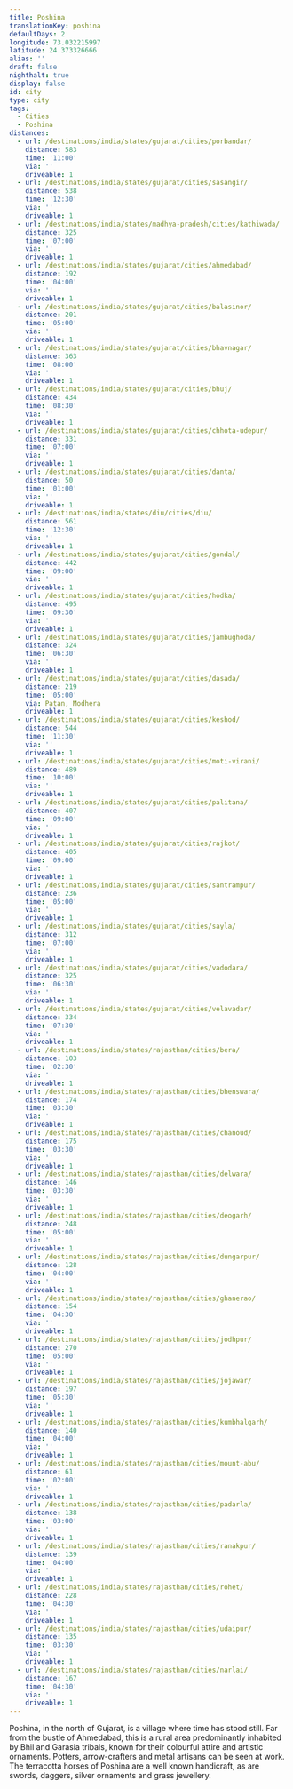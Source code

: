 ```yaml
---
title: Poshina
translationKey: poshina
defaultDays: 2
longitude: 73.032215997
latitude: 24.373326666
alias: ''
draft: false
nighthalt: true
display: false
id: city
type: city
tags:
  - Cities
  - Poshina
distances:
  - url: /destinations/india/states/gujarat/cities/porbandar/
    distance: 583
    time: '11:00'
    via: ''
    driveable: 1
  - url: /destinations/india/states/gujarat/cities/sasangir/
    distance: 538
    time: '12:30'
    via: ''
    driveable: 1
  - url: /destinations/india/states/madhya-pradesh/cities/kathiwada/
    distance: 325
    time: '07:00'
    via: ''
    driveable: 1
  - url: /destinations/india/states/gujarat/cities/ahmedabad/
    distance: 192
    time: '04:00'
    via: ''
    driveable: 1
  - url: /destinations/india/states/gujarat/cities/balasinor/
    distance: 201
    time: '05:00'
    via: ''
    driveable: 1
  - url: /destinations/india/states/gujarat/cities/bhavnagar/
    distance: 363
    time: '08:00'
    via: ''
    driveable: 1
  - url: /destinations/india/states/gujarat/cities/bhuj/
    distance: 434
    time: '08:30'
    via: ''
    driveable: 1
  - url: /destinations/india/states/gujarat/cities/chhota-udepur/
    distance: 331
    time: '07:00'
    via: ''
    driveable: 1
  - url: /destinations/india/states/gujarat/cities/danta/
    distance: 50
    time: '01:00'
    via: ''
    driveable: 1
  - url: /destinations/india/states/diu/cities/diu/
    distance: 561
    time: '12:30'
    via: ''
    driveable: 1
  - url: /destinations/india/states/gujarat/cities/gondal/
    distance: 442
    time: '09:00'
    via: ''
    driveable: 1
  - url: /destinations/india/states/gujarat/cities/hodka/
    distance: 495
    time: '09:30'
    via: ''
    driveable: 1
  - url: /destinations/india/states/gujarat/cities/jambughoda/
    distance: 324
    time: '06:30'
    via: ''
    driveable: 1
  - url: /destinations/india/states/gujarat/cities/dasada/
    distance: 219
    time: '05:00'
    via: Patan, Modhera
    driveable: 1
  - url: /destinations/india/states/gujarat/cities/keshod/
    distance: 544
    time: '11:30'
    via: ''
    driveable: 1
  - url: /destinations/india/states/gujarat/cities/moti-virani/
    distance: 489
    time: '10:00'
    via: ''
    driveable: 1
  - url: /destinations/india/states/gujarat/cities/palitana/
    distance: 407
    time: '09:00'
    via: ''
    driveable: 1
  - url: /destinations/india/states/gujarat/cities/rajkot/
    distance: 405
    time: '09:00'
    via: ''
    driveable: 1
  - url: /destinations/india/states/gujarat/cities/santrampur/
    distance: 236
    time: '05:00'
    via: ''
    driveable: 1
  - url: /destinations/india/states/gujarat/cities/sayla/
    distance: 312
    time: '07:00'
    via: ''
    driveable: 1
  - url: /destinations/india/states/gujarat/cities/vadodara/
    distance: 325
    time: '06:30'
    via: ''
    driveable: 1
  - url: /destinations/india/states/gujarat/cities/velavadar/
    distance: 334
    time: '07:30'
    via: ''
    driveable: 1
  - url: /destinations/india/states/rajasthan/cities/bera/
    distance: 103
    time: '02:30'
    via: ''
    driveable: 1
  - url: /destinations/india/states/rajasthan/cities/bhenswara/
    distance: 174
    time: '03:30'
    via: ''
    driveable: 1
  - url: /destinations/india/states/rajasthan/cities/chanoud/
    distance: 175
    time: '03:30'
    via: ''
    driveable: 1
  - url: /destinations/india/states/rajasthan/cities/delwara/
    distance: 146
    time: '03:30'
    via: ''
    driveable: 1
  - url: /destinations/india/states/rajasthan/cities/deogarh/
    distance: 248
    time: '05:00'
    via: ''
    driveable: 1
  - url: /destinations/india/states/rajasthan/cities/dungarpur/
    distance: 128
    time: '04:00'
    via: ''
    driveable: 1
  - url: /destinations/india/states/rajasthan/cities/ghanerao/
    distance: 154
    time: '04:30'
    via: ''
    driveable: 1
  - url: /destinations/india/states/rajasthan/cities/jodhpur/
    distance: 270
    time: '05:00'
    via: ''
    driveable: 1
  - url: /destinations/india/states/rajasthan/cities/jojawar/
    distance: 197
    time: '05:30'
    via: ''
    driveable: 1
  - url: /destinations/india/states/rajasthan/cities/kumbhalgarh/
    distance: 140
    time: '04:00'
    via: ''
    driveable: 1
  - url: /destinations/india/states/rajasthan/cities/mount-abu/
    distance: 61
    time: '02:00'
    via: ''
    driveable: 1
  - url: /destinations/india/states/rajasthan/cities/padarla/
    distance: 138
    time: '03:00'
    via: ''
    driveable: 1
  - url: /destinations/india/states/rajasthan/cities/ranakpur/
    distance: 139
    time: '04:00'
    via: ''
    driveable: 1
  - url: /destinations/india/states/rajasthan/cities/rohet/
    distance: 228
    time: '04:30'
    via: ''
    driveable: 1
  - url: /destinations/india/states/rajasthan/cities/udaipur/
    distance: 135
    time: '03:30'
    via: ''
    driveable: 1
  - url: /destinations/india/states/rajasthan/cities/narlai/
    distance: 167
    time: '04:30'
    via: ''
    driveable: 1
---
```











































































































































































































































































Poshina, in the north of Gujarat, is a village where time has stood still. Far from the bustle of Ahmedabad, this is a rural area predominantly inhabited by Bhil and Garasia tribals, known for their colourful attire and artistic ornaments. Potters, arrow-crafters and metal artisans can be seen at work. The terracotta horses of Poshina are a well known handicraft, as are swords, daggers, silver ornaments and grass jewellery. 